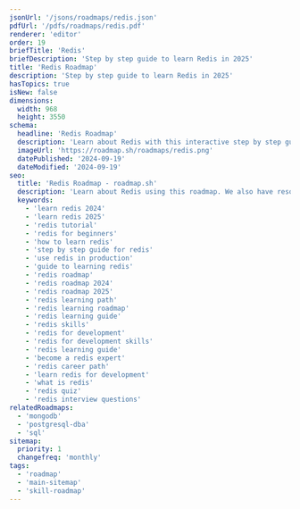 ```yaml
---
jsonUrl: '/jsons/roadmaps/redis.json'
pdfUrl: '/pdfs/roadmaps/redis.pdf'
renderer: 'editor'
order: 19
briefTitle: 'Redis'
briefDescription: 'Step by step guide to learn Redis in 2025'
title: 'Redis Roadmap'
description: 'Step by step guide to learn Redis in 2025'
hasTopics: true
isNew: false
dimensions:
  width: 968
  height: 3550
schema:
  headline: 'Redis Roadmap'
  description: 'Learn about Redis with this interactive step by step guide in 2023. We also have resources and short descriptions attached to the roadmap items so you can get everything you want to learn in one place.'
  imageUrl: 'https://roadmap.sh/roadmaps/redis.png'
  datePublished: '2024-09-19'
  dateModified: '2024-09-19'
seo:
  title: 'Redis Roadmap - roadmap.sh'
  description: 'Learn about Redis using this roadmap. We also have resources and short descriptions attached to the roadmap items so you can get everything you want to learn in one place.'
  keywords:
    - 'learn redis 2024'
    - 'learn redis 2025'
    - 'redis tutorial'
    - 'redis for beginners'
    - 'how to learn redis'
    - 'step by step guide for redis'
    - 'use redis in production'
    - 'guide to learning redis'
    - 'redis roadmap'
    - 'redis roadmap 2024'
    - 'redis roadmap 2025'
    - 'redis learning path'
    - 'redis learning roadmap'
    - 'redis learning guide'
    - 'redis skills'
    - 'redis for development'
    - 'redis for development skills'
    - 'redis learning guide'
    - 'become a redis expert'
    - 'redis career path'
    - 'learn redis for development'
    - 'what is redis'
    - 'redis quiz'
    - 'redis interview questions'
relatedRoadmaps:
  - 'mongodb'
  - 'postgresql-dba'
  - 'sql'
sitemap:
  priority: 1
  changefreq: 'monthly'
tags:
  - 'roadmap'
  - 'main-sitemap'
  - 'skill-roadmap'
---
```

